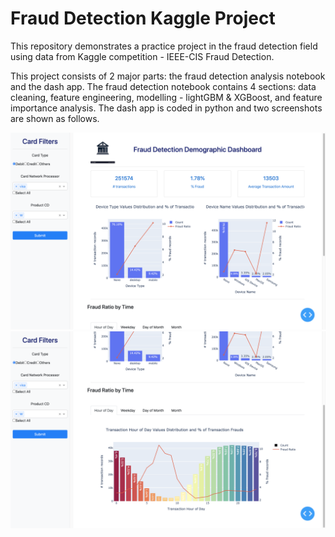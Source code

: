 # Fraud Detection Kaggle Project
This repository demonstrates a practice project in the fraud detection field using data from Kaggle competition - IEEE-CIS Fraud Detection.

This project consists of 2 major parts: the fraud detection analysis notebook and the dash app. The fraud detection notebook contains 4 sections: data cleaning, feature engineering, modelling - lightGBM & XGBoost, and feature importance analysis. The dash app is coded in python and two screenshots are shown as follows.

![Screen Shot 1](/images/dash_screen_shot1.png)
![Screen Shot 2](/images/dash_screen_shot2.png)
